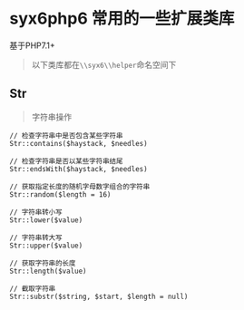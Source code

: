 # syx6php6 常用的一些扩展类库

基于PHP7.1+

> 以下类库都在`\\syx6\\helper`命名空间下

## Str

> 字符串操作

```
// 检查字符串中是否包含某些字符串
Str::contains($haystack, $needles)

// 检查字符串是否以某些字符串结尾
Str::endsWith($haystack, $needles)

// 获取指定长度的随机字母数字组合的字符串
Str::random($length = 16)

// 字符串转小写
Str::lower($value)

// 字符串转大写
Str::upper($value)

// 获取字符串的长度
Str::length($value)

// 截取字符串
Str::substr($string, $start, $length = null)

```